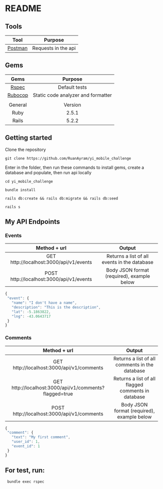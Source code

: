 # README

## Tools

| Tool  | Purpose |
| :---: |:-------:|
| [Postman](https://www.getpostman.com/) | Requests in the api |


## Gems

| Gems  | Purpose |
| :---: |:-------:|
| [Rspec](https://github.com/rspec/rspec-rails) | Default tests |
| [Rubocop](https://github.com/rubocop-hq/rubocop) | Static code analyzer and formatter |
|  |  |
| General | Version |
| Ruby  | 2.5.1 |
| Rails | 5.2.2 |


## Getting started

Clone the repository
```
git clone https://github.com/RuanAyram/yi_mobile_challenge
```

Enter in the folder, then run these commands to install gems, create a database and populate, then run api locally
```
cd yi_mobile_challenge

bundle install

rails db:create && rails db:migrate && rails db:seed

rails s
```

## My API Endpoints

### Events

| Method + url | Output |
| :----------: |:------:|
| GET http://localhost:3000/api/v1/events | Returns a list of all events in the database |
| POST http://localhost:3000/api/v1/events | Body JSON format (required), example below |
 ```javascript
{
  "event": {
    "name": "I don't have a name",
    "description": "This is the description",
    "lat": -5.1863822,
    "lng": -43.0643717
  }
}
 ```

### Comments

| Method + url | Output |
| :----------: |:------:|
| GET http://localhost:3000/api/v1/comments | Returns a list of all comments in the database |
| GET http://localhost:3000/api/v1/comments?flagged=true | Returns a list of all flagged comments in database |
| POST http://localhost:3000/api/v1/comments | Body JSON format (required), example below |
 ```javascript
{
  "comment": {
    "text": "My first comment",
    "user_id": 1,
    "event_id": 1
  }
}
 ```

## For test, run:
 ```
  bundle exec rspec
 ```
